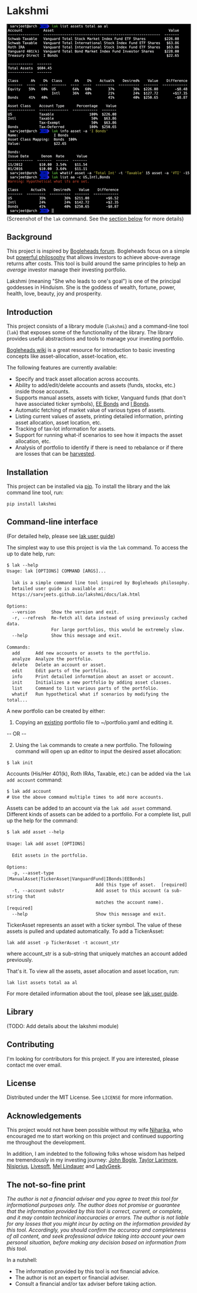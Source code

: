 # Lakshmi

![Screenshot of lak in action](./docs/lak.png)
(Screenshot of the `lak` command. See the
[section below](#command-line-interface) for more details)

## Background
This project is inspired by
[Bogleheads forum](http://bogleheads.org). Bogleheads focus on a simple but
[powerful philosophy](https://www.bogleheads.org/wiki/Bogleheads%C2%AE_investment_philosophy)
that allows investors to achieve above-average
returns after costs. This tool is build around the same principles to help
an _average_ investor manage their investing portfolio.

Lakshmi (meaning "She who leads to one's goal") is one of the principal
goddesses in Hinduism. She is the goddess of wealth, fortune, power, health,
love, beauty, joy and prosperity.

## Introduction
This project consists of a library module (`lakshmi`) and a command-line
tool (`lak`) that exposes some of the functionality of the library. The library
provides useful abstractions and tools to manage your investing portfolio.

[Bogleheads wiki](https://www.bogleheads.org/wiki/Main_Page) is a great
resource for introduction to basic investing concepts like asset-allocation,
asset-location, etc.

The following features are currently available:
- Specify and track asset allocation across accounts.
- Ability to add/edit/delete accounts and assets (funds, stocks, etc.)
inside those accounts.
- Supports manual assets, assets with ticker, Vanguard funds (that don't
have associated ticker symbols),
[EE Bonds](https://www.treasurydirect.gov/indiv/products/prod_eebonds_glance.htm)
and
[I Bonds](https://www.treasurydirect.gov/indiv/research/indepth/ibonds/res_ibonds.htm).
- Automatic fetching of market value of various types of assets.
- Listing current values of assets, printing detailed information,
printing asset allocation, asset location, etc.
- Tracking of tax-lot information for assets.
- Support for running what-if scenarios to see how it impacts the asset
allocation, etc.
- Analysis of portfolio to identify if there is need to rebalance or
if there are losses that can be
[harvested](https://www.bogleheads.org/wiki/Tax_loss_harvesting).

## Installation

This project can be installed via [pip](https://pip.pypa.io/en/stable/).
To install the library and the lak command line tool, run:

```
pip install lakshmi
```

## Command-line interface

(For detailed help, please see [lak user guide](./docs/lak.md))

The simplest way to use this project is via the `lak` command. To access the
up to date help, run:

```
$ lak --help
Usage: lak [OPTIONS] COMMAND [ARGS]...

  lak is a simple command line tool inspired by Bogleheads philosophy.
  Detailed user guide is available at:
  https://sarvjeets.github.io/lakshmi/docs/lak.html

Options:
  --version      Show the version and exit.
  -r, --refresh  Re-fetch all data instead of using previously cached data.
                 For large portfolios, this would be extremely slow.
  --help         Show this message and exit.

Commands:
  add      Add new accounts or assets to the portfolio.
  analyze  Analyze the portfolio.
  delete   Delete an account or asset.
  edit     Edit parts of the portfolio.
  info     Print detailed information about an asset or account.
  init     Initializes a new portfolio by adding asset classes.
  list     Command to list various parts of the portfolio.
  whatif   Run hypothetical what if scenarios by modifying the total...
```

A new portfolio can be created by either:
1. Copying an [existing](./docs/portfolio.yaml)
portfolio file to ~/portfolio.yaml and editing it.

-- OR --

2. Using the `lak` commands to create a new portfolio. The following command will
open up an editor to input the desired asset allocation:

```
$ lak init
```

Accounts (His/Her 401(k), Roth IRAs, Taxable, etc.) can be added via
the `lak add account` command:

```
$ lak add account
# Use the above command multiple times to add more accounts.
```

Assets can be added to an account via the `lak add asset` command. Different
kinds of assets can be added to a portfolio. For a complete list, pull up the
help for the command:

```
$ lak add asset --help

Usage: lak add asset [OPTIONS]

  Edit assets in the portfolio.

Options:
  -p, --asset-type [ManualAsset|TickerAsset|VanguardFund|IBonds|EEBonds]
                                  Add this type of asset.  [required]
  -t, --account substr            Add asset to this account (a sub-string that
                                  matches the account name).  [required]
  --help                          Show this message and exit.
```

TickerAsset represents an asset with a ticker symbol. The value of these assets
is pulled and updated automatically. To add a TickerAsset:

```
lak add asset -p TickerAsset -t account_str
```
where account_str is a sub-string that uniquely matches an account added previously.

That's it. To view all the assets, asset allocation and asset location, run:

```
lak list assets total aa al
```

For more detailed information about the tool, please see
[lak user guide](./docs/lak.md).

## Library

(TODO: Add details about the lakshmi module)

## Contributing
I'm looking for contributors for this project. If you are interested,
please contact me over email.

## License
Distributed under the MIT License. See `LICENSE` for more information.

## Acknowledgements

This project would not have been possible without my wife
[Niharika](http://niharika.org), who encouraged me to
start working on this project and continued supporting me throughout
the development.

In addition, I am indebted to the following folks whose wisdom has helped me
tremendously in my investing journey:
[John Bogle](https://en.wikipedia.org/wiki/John_C._Bogle),
[Taylor Larimore](https://www.bogleheads.org/wiki/Taylor_Larimore),
[Nisiprius](https://www.bogleheads.org/forum/viewtopic.php?t=242756),
[Livesoft](https://www.bogleheads.org/forum/viewtopic.php?t=237269),
[Mel Lindauer](https://www.bogleheads.org/wiki/Mel_Lindauer) and
[LadyGeek](https://www.bogleheads.org/blog/2018/12/04/interview-with-ladygeek-bogleheads-site-administrator/).

## The not-so-fine print

_The author is not a financial adviser and you agree to treat this tool
for informational purposes only. The author does not promise or guarantee
that the information provided by this tool is correct, current, or complete,
and it may contain technical inaccuracies or errors. The author is not
liable for any losses that you might incur by acting on the information
provided by this tool. Accordingly, you should confirm the accuracy and
completeness of all content, and seek professional advice taking into
account your own personal situation, before making any decision based
on information from this tool._

In a nutshell:
* The information provided by this tool is not financial advice.
* The author is not an expert or financial adviser.
* Consult a financial and/or tax adviser before taking action.
